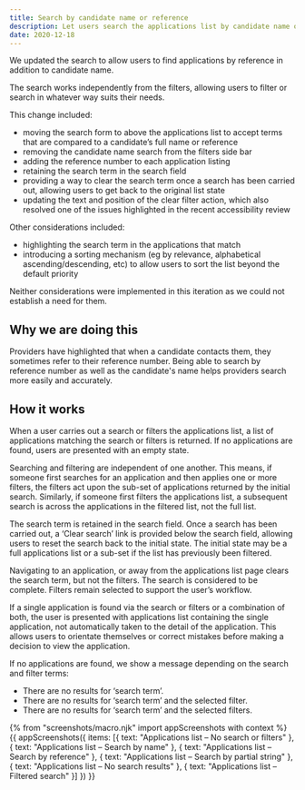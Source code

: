 ```yaml
---
title: Search by candidate name or reference
description: Let users search the applications list by candidate name or reference
date: 2020-12-18
---
```


We updated the search to allow users to find applications by reference in addition to candidate name.

The search works independently from the filters, allowing users to filter or search in whatever way suits their needs.

This change included:

- moving the search form to above the applications list to accept terms that are compared to a candidate’s full name or reference
- removing the candidate name search from the filters side bar
- adding the reference number to each application listing
- retaining the search term in the search field
- providing a way to clear the search term once a search has been carried out, allowing users to get back to the original list state
- updating the text and position of the clear filter action, which also resolved one of the issues highlighted in the recent accessibility review

Other considerations included:

- highlighting the search term in the applications that match
- introducing a sorting mechanism (eg by relevance, alphabetical ascending/descending, etc) to allow users to sort the list beyond the default priority

Neither considerations were implemented in this iteration as we could not establish a need for them.

## Why we are doing this

Providers have highlighted that when a candidate contacts them, they sometimes refer to their reference number. Being able to search by reference number as well as the candidate's name helps providers search more easily and accurately.

## How it works

When a user carries out a search or filters the applications list, a list of applications matching the search or filters is returned. If no applications are found, users are presented with an empty state.

Searching and filtering are independent of one another. This means, if someone first searches for an application and then applies one or more filters, the filters act upon the sub-set of applications returned by the initial search. Similarly, if someone first filters the applications list, a subsequent search is across the applications in the filtered list, not the full list.

The search term is retained in the search field. Once a search has been carried out, a ‘Clear search’ link is provided below the search field, allowing users to reset the search back to the initial state. The initial state may be a full applications list or a sub-set if the list has previously been filtered.

Navigating to an application, or away from the applications list page clears the search term, but not the filters. The search is considered to be complete. Filters remain selected to support the user’s workflow.

If a single application is found via the search or filters or a combination of both, the user is presented with applications list containing the single application, not automatically taken to the detail of the application. This allows users to orientate themselves or correct mistakes before making a decision to view the application.

If no applications are found, we show a message depending on the search and filter terms:
- There are no results for ‘search term’.
- There are no results for ‘search term’ and the selected filter.
- There are no results for ‘search term’ and the selected filters.


{% from "screenshots/macro.njk" import appScreenshots with context %}
{{ appScreenshots({
  items: [{
    text: "Applications list – No search or filters"
  }, {
    text: "Applications list – Search by name"
  }, {
    text: "Applications list – Search by reference"
  }, {
    text: "Applications list – Search by partial string"
  }, {
    text: "Applications list – No search results"
  }, {
    text: "Applications list – Filtered search"
  }]
}) }}
